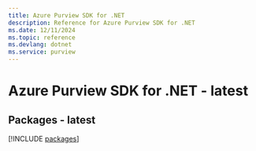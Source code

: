 ```yaml
---
title: Azure Purview SDK for .NET
description: Reference for Azure Purview SDK for .NET
ms.date: 12/11/2024
ms.topic: reference
ms.devlang: dotnet
ms.service: purview
---
```

# Azure Purview SDK for .NET - latest
## Packages - latest
[!INCLUDE [packages](purview-index.md)]